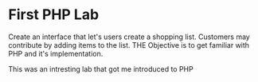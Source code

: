 # First PHP Lab
Create an interface that let's users create a shopping list. Customers may contribute by adding items to the list. THE Objective is to get familiar with PHP and it's implementation. 

This was an intresting lab that got me introduced to PHP

